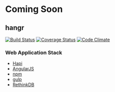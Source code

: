 # Coming Soon

## hangr

[![Build Status](https://travis-ci.org/hangr/hangr.svg?branch=master)](https://travis-ci.org/hangr/hangr)
[![Coverage Status](https://coveralls.io/repos/hangr/hangr/badge.svg?branch=master&service=github)](https://coveralls.io/github/hangr/hangr?branch=master)
[![Code Climate](https://codeclimate.com/github/hangr/hangr/badges/gpa.svg)](https://codeclimate.com/github/hangr/hangr)

### Web Application Stack

* [Hapi](http://hapijs.com)
* [AngularJS](https://angularjs.org)
* [npm](https://www.npmjs.com)
* [gulp](http://gulpjs.com)
* [RethinkDB](https://www.rethinkdb.com)
